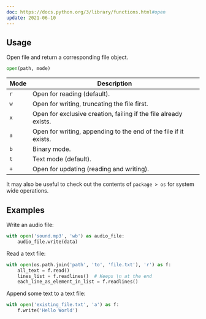 ```yaml
---
doc: https://docs.python.org/3/library/functions.html#open
update: 2021-06-10
---
```


## Usage

Open file and return a corresponding file object.

```python
open(path, mode)
```

| Mode | Description |
| ---- | ----------- |
| `r` | Open for reading (default). |
| `w` | Open for writing, truncating the file first. |
| `x` | Open for exclusive creation, failing if the file already exists. |
| `a` | Open for writing, appending to the end of the file if it exists. |
| `b` | Binary mode. |
| `t` | Text mode (default). |
| `+` | Open for updating (reading and writing). |

It may also be useful to check out the contents of `package > os` for system wide operations.

## Examples

Write an audio file:

```python
with open('sound.mp3', 'wb') as audio_file:
    audio_file.write(data)
```

Read a text file:

```python
with open(os.path.join('path', 'to', 'file.txt'), 'r') as f:
    all_text = f.read()
    lines_list = f.readlines()  # Keeps \n at the end
    each_line_as_element_in_list = f.readlines()
```

Append some text to a text file:

```python
with open('existing_file.txt', 'a') as f:
    f.write('Hello World')
```

